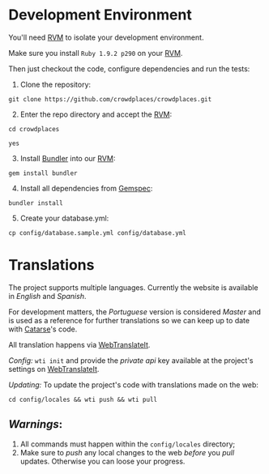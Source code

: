 Development Environment
=======================

You'll need [RVM][] to isolate your development environment.

Make sure you install `Ruby 1.9.2 p290` on your [RVM][].

Then just checkout the code, configure dependencies and run the tests:

1. Clone the repository:

 `git clone https://github.com/crowdplaces/crowdplaces.git`

2. Enter the repo directory and accept the [RVM][]:

 `cd crowdplaces`

 `yes`

3. Install [Bundler][] into our [RVM][]:

 `gem install bundler`

4. Install all dependencies from [Gemspec][]:

 `bundler install`

5. Create your database.yml:

 `cp config/database.sample.yml config/database.yml`


Translations
============

The project supports multiple languages. Currently the website is available in *English* and *Spanish*.

For development matters, the *Portuguese* version is considered *Master* and is used as a reference for further translations so we can keep up to date with [Catarse][]'s code.

All translation happens via [WebTranslateIt][].

*Config:* `wti init` and provide the _private api_ key available at the project's settings on [WebTranslateIt][].

*Updating:* To update the project's code with translations made on the web:

`cd config/locales && wti push && wti pull`

*Warnings*:
-----------

1. All commands must happen within the `config/locales` directory;
2. Make sure to *push* any local changes to the web *before* you *pull* updates. Otherwise you can loose your progress.


[rvm]: https://rvm.io/
[bundler]: http://gembundler.com/
[Gemspec]: http://docs.rubygems.org/read/chapter/20
[Catarse]: https://github.com/danielweinmann/catarse
[WebTranslateIt]: http://webtranslateit.com/en/projects/3936-Crowdplaces